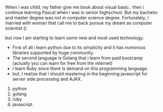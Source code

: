 When i was child, my father give me book about visual basic.. then i continue learning Pascal when i was in senior highschool. But my bachelor and master degree was not in computer science degree. Fortunately, I married with woman that call me to back pursue my dream as computer scientist () 

but now I am starting to learn some new and most used technology.
- First of all i learn python due to its simplicity and it has numorous libraries supported by huge community. 
- The second language is Golang that i learn from paid bootcamp (actually you can learn for free from the internet)
- I learn Ruby since there is demand on this programming language.
- but, I realize that i should mastering in the beginning javascript for server side processing and AJAX.



1. python
2. golang
3. ruby
4. javascript
